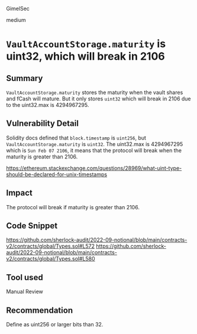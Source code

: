 GimelSec

medium

# `VaultAccountStorage.maturity` is uint32, which will break in 2106

## Summary

`VaultAccountStorage.maturity` stores the maturity when the vault shares and fCash will mature. But it only stores `uint32` which will break in 2106 due to the uint32.max is 4294967295.

## Vulnerability Detail

Solidity docs defined that `block.timestamp` is `uint256`, but `VaultAccountStorage.maturity` is `uint32`. The uint32.max is 4294967295 which is `Sun Feb 07 2106`, it means that the protocol will break when the maturity is greater than 2106.

https://ethereum.stackexchange.com/questions/28969/what-uint-type-should-be-declared-for-unix-timestamps

## Impact

The protocol will break if maturity is greater than 2106.

## Code Snippet

https://github.com/sherlock-audit/2022-09-notional/blob/main/contracts-v2/contracts/global/Types.sol#L572
https://github.com/sherlock-audit/2022-09-notional/blob/main/contracts-v2/contracts/global/Types.sol#L580

## Tool used

Manual Review

## Recommendation

Define as uint256 or larger bits than 32.

